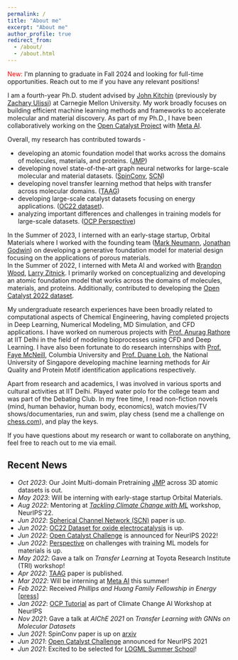 ```yaml
---
permalink: /
title: "About me"
excerpt: "About me"
author_profile: true
redirect_from: 
  - /about/
  - /about.html
---
```


<span style="color:red">New:</span>  I'm planning to graduate in Fall 2024 and looking for full-time opportunities. Reach out to me if you have any relevant positions!

I am a fourth-year Ph.D. student advised by [John Kitchin](https://engineering.cmu.edu/directory/bios/kitchin-john.html) (previously by [Zachary Ulissi](https://ulissigroup.cheme.cmu.edu/bio/)) at Carnegie Mellon University. My work broadly focuses on building efficient machine learning methods and frameworks to accelerate molecular and material discovery. As part of my Ph.D., I have been collaboratively working on the [Open Catalyst Project](https://opencatalystproject.org/) with [Meta AI](https://ai.facebook.com/). 

Overall, my research has contributed towards -
- developing an atomic foundation model that works across the domains of molecules, materials, and proteins. ([JMP](https://arxiv.org/abs/2310.16802))
- developing novel state-of-the-art graph neural networks for large-scale molecular and material datasets. ([SpinConv](https://arxiv.org/abs/2106.09575), [SCN](https://proceedings.neurips.cc/paper_files/paper/2022/hash/3501bea1ac61fedbaaff2f88e5fa9447-Abstract-Conference.html))
- developing novel transfer learning method that helps with transfer across molecular domains. ([TAAG](https://pubs.aip.org/aip/jcp/article/156/18/184702/2841241))
- developing large-scale catalyst datasets focusing on energy applications. ([OC22 dataset](https://pubs.acs.org/doi/full/10.1021/acscatal.2c05426)).
- analyzing important differences and challenges in training models for large-scale datasets. ([OCP Perspective](https://pubs.acs.org/doi/full/10.1021/acscatal.2c02291))

In the Summer of 2023, I interned with an early-stage startup, Orbital Materials where I worked with the founding team ([Mark Neumann](https://www.linkedin.com/in/mark-neumann-aa3388ab/?challengeId=AQFZXrjLLKFy8wAAAYpGlWSGVKyRmaeefyHNAUHeFwfQxApRNsBOXR6PqoF6GCyTRmGU_241baGpb1xSJmUBBF5O2xseCEYcfA&submissionId=bc09e7f9-842b-8017-d8e2-7b76bdf22b45&challengeSource=AgEqDdQJZNVZ0gAAAYpGlZpCX2gIjhlmyc-lp9n0OFJ66IAhV8u6IGzqYjhRUjk&challegeType=AgFVRamHX2pW4QAAAYpGlZpFJXCnZ2raYNnHDmknUowFxFo9PBNYG9M&memberId=AgFsiwykqFBfDwAAAYpGlZpJ09Gcgz9AAPhKOKWoaq9VQVM&recognizeDevice=AgEN7E6709ej6wAAAYpGlZpMojgPu1MYCZaXjV_QnRQ7n42Vbrp6), [Jonathan Godwin](https://uk.linkedin.com/in/jonathan-godwin-12907638?original_referer=https%3A%2F%2Fwww.google.com%2F)) on developing a generative foundation model for material design focusing on the applications of porous materials.   
In the Summer of 2022, I interned with Meta AI and worked with [Brandon Wood](https://www.linkedin.com/in/brandon-wood-b5732852), [Larry Zitnick](http://larryzitnick.org/). I primarily worked on conceptualizing and developing an atomic foundation model that works across the domains of molecules, materials, and proteins. Additionally, contributed to developing the [Open Catalyst 2022 dataset](https://pubs.acs.org/doi/abs/10.1021/acscatal.2c05426).

My undergraduate research experiences have been broadly related to computational aspects of Chemical Engineering, having completed projects in Deep Learning, Numerical Modeling, MD Simulation, and CFD applications. I have worked on numerous projects with [Prof. Anurag Rathore](http://biotechcmz.com/work-experience.html) at IIT Delhi in the field of modeling bioprocesses using CFD and Deep Learning. I have also been fortunate to do research internships with [Prof. Faye McNeill](http://mcneill-lab.org/v-faye-mcneill/), Columbia University and [Prof. Duane Loh](http://blog.nus.edu.sg/duaneloh/), the National University of Singapore developing machine learning methods for Air Quality and Protein Motif identification applications respectively.

Apart from research and academics, I was involved in various sports and cultural activities at IIT Delhi. Played water polo for the college team and was part of the Debating Club. In my free time, I read non-fiction novels (mind, human behavior, human body, economics), watch movies/TV shows/documentaries, run and swim, play chess (send me a challenge on [chess.com](https://www.chess.com/member/adeeshk)), and play the keys. 

If you have questions about my research or want to collaborate on anything, feel free to reach out to me via email.

## Recent News
- *Oct 2023*: Our Joint Multi-domain Pretraining [JMP](https://arxiv.org/abs/2310.16802) across 3D atomic datasets is out.
- *May 2023*: Will be interning with early-stage startup Orbital Materials.
- *Aug 2022*: Mentoring at [*Tackling Climate Change with ML*](https://www.climatechange.ai/events/neurips2022) workshop, NeurIPS'22. 
- *Jun 2022*: [Spherical Channel Network (SCN)](https://arxiv.org/pdf/2206.14331.pdf) paper is up.
- *Jun 2022*: [OC22 Dataset for oxide electrocatalysis](https://arxiv.org/pdf/2206.08917.pdf) is up.
- *Jun 2022*: [Open Catalyst Challenge](https://opencatalystproject.org/challenge.html) is announced for NeurIPS 2022!
- *Jun 2022*: [Perspective](https://arxiv.org/pdf/2206.02005.pdf) on challenges with training ML models for materials is up. 
- *May 2022*: Gave a talk on *Transfer Learning* at Toyota Research Institute (TRI) workshop!
- *Apr 2022*: [TAAG](https://aip.scitation.org/doi/abs/10.1063/5.0088019) paper is published. 
- *Mar 2022*: Will be interning at [Meta AI](https://ai.facebook.com/research/impact/open-catalyst?utm_source=twitter&utm_medium=organic_social&utm_campaign=impact&utm_content=open-catalyst_people) this summer!
- *Feb 2022*: Received *Phillips and Huang Family Fellowship in Energy* [[press](https://www.cheme.engineering.cmu.edu/news/2022/02/03-presidential-and-graduate-fellowships.html)] 
- *Jan 2022*: [OCP Tutorial](https://colab.research.google.com/drive/1oGZcrakB4Pbj8Xq74lSvcRDUHw9L-Dh5?usp=sharing) as part of Climate Change AI Workshop at NeurIPS 
- *Nov 2021*: Gave a talk at *AIChE 2021* on *Transfer Learning with GNNs on Molecular Datasets*
- *Jun 2021*: SpinConv paper is up on [arxiv](https://arxiv.org/pdf/2106.09575v1.pdf) 
- *Jun 2021*: [Open Catalyst Challenge](https://opencatalystproject.org/challenge.html) announced for NeurIPS 2021 
- *Jun 2021*: Excited to be selected for [LOGML Summer School](https://www.logml.ai/)! 


